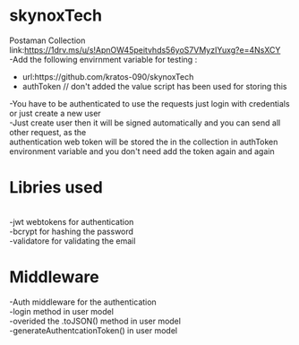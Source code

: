 # skynoxTech
Postaman Collection link:https://1drv.ms/u/s!ApnOW45peitvhds56yoS7VMyzIYuxg?e=4NsXCY<br>
-Add the following envirnment variable for testing :
<ul>
<li>url:https://github.com/kratos-090/skynoxTech
<li>authToken // don't added the value script has been used for storing this
</ul>
-You have to be authenticated to use the requests just login with credentials or just create a new user<br>
-Just create user then it will be signed automatically and you can send all other request, as the<br> authentication web token will be stored the in the collection in authToken environment variable and you don't need add the token again and again<br>

<h1>Libries used</h1><br>
-jwt webtokens for authentication<br>
-bcrypt for hashing the password<br>
-validatore for validating the email<br>

<h1>Middleware</h1>
-Auth middleware for the authentication<br>
-login method in user model<br>
-overided the .toJSON() method in user model<br>
-generateAuthentcationToken() in user model<br>